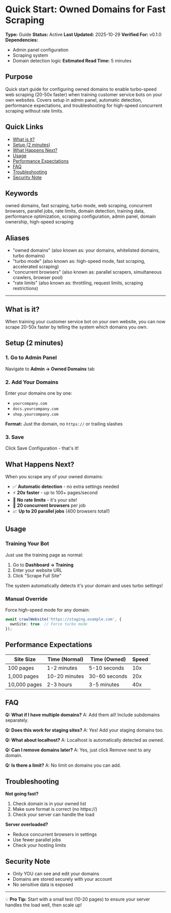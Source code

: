 # Quick Start: Owned Domains for Fast Scraping

**Type:** Guide
**Status:** Active
**Last Updated:** 2025-10-29
**Verified For:** v0.1.0
**Dependencies:**
- Admin panel configuration
- Scraping system
- Domain detection logic
**Estimated Read Time:** 5 minutes

## Purpose
Quick start guide for configuring owned domains to enable turbo-speed web scraping (20-50x faster) when training customer service bots on your own websites. Covers setup in admin panel, automatic detection, performance expectations, and troubleshooting for high-speed concurrent scraping without rate limits.

## Quick Links
- [What is it?](#what-is-it)
- [Setup (2 minutes)](#setup-2-minutes)
- [What Happens Next?](#what-happens-next)
- [Usage](#usage)
- [Performance Expectations](#performance-expectations)
- [FAQ](#faq)
- [Troubleshooting](#troubleshooting)
- [Security Note](#security-note)

## Keywords
owned domains, fast scraping, turbo mode, web scraping, concurrent browsers, parallel jobs, rate limits, domain detection, training data, performance optimization, scraping configuration, admin panel, domain ownership, high-speed scraping

## Aliases
- "owned domains" (also known as: your domains, whitelisted domains, turbo domains)
- "turbo mode" (also known as: high-speed mode, fast scraping, accelerated scraping)
- "concurrent browsers" (also known as: parallel scrapers, simultaneous crawlers, browser pool)
- "rate limits" (also known as: throttling, request limits, scraping restrictions)

---

## What is it?

When training your customer service bot on your own website, you can now scrape 20-50x faster by telling the system which domains you own.

## Setup (2 minutes)

### 1. Go to Admin Panel
Navigate to **Admin → Owned Domains** tab

### 2. Add Your Domains
Enter your domains one by one:
- `yourcompany.com`
- `docs.yourcompany.com`
- `shop.yourcompany.com`

**Format:** Just the domain, no `https://` or trailing slashes

### 3. Save
Click Save Configuration - that's it!

## What Happens Next?

When you scrape any of your owned domains:
- ✅ **Automatic detection** - no extra settings needed
- ⚡ **20x faster** - up to 100+ pages/second
- 🚀 **No rate limits** - it's your site!
- 🔧 **20 concurrent browsers** per job
- 📈 **Up to 20 parallel jobs** (400 browsers total!)

## Usage

### Training Your Bot

Just use the training page as normal:
1. Go to **Dashboard → Training**
2. Enter your website URL
3. Click "Scrape Full Site"

The system automatically detects it's your domain and uses turbo settings!

### Manual Override

Force high-speed mode for any domain:
```typescript
await crawlWebsite('https://staging.example.com', {
  ownSite: true  // Force turbo mode
});
```

## Performance Expectations

| Site Size | Time (Normal) | Time (Owned) | Speed |
|-----------|---------------|--------------|--------|
| 100 pages | 1-2 minutes | 5-10 seconds | 10x |
| 1,000 pages | 10-20 minutes | 30-60 seconds | 20x |
| 10,000 pages | 2-3 hours | 3-5 minutes | 40x |

## FAQ

**Q: What if I have multiple domains?**
A: Add them all! Include subdomains separately.

**Q: Does this work for staging sites?**
A: Yes! Add your staging domains too.

**Q: What about localhost?**
A: Localhost is automatically detected as owned.

**Q: Can I remove domains later?**
A: Yes, just click Remove next to any domain.

**Q: Is there a limit?**
A: No limit on domains you can add.

## Troubleshooting

**Not going fast?**
1. Check domain is in your owned list
2. Make sure format is correct (no https://)
3. Check your server can handle the load

**Server overloaded?**
- Reduce concurrent browsers in settings
- Use fewer parallel jobs
- Check your hosting limits

## Security Note

- Only YOU can see and edit your domains
- Domains are stored securely with your account
- No sensitive data is exposed

---

💡 **Pro Tip:** Start with a small test (10-20 pages) to ensure your server handles the load well, then scale up!